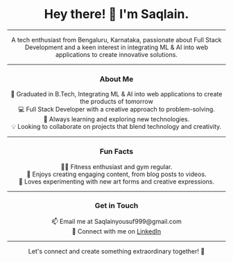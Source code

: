 <div align="center">
  <h1>Hey there! 👋 I'm Saqlain.</h1>
</div>

---

<div align="center">
  <p>A tech enthusiast from Bengaluru, Karnataka, passionate about Full Stack Development and a keen interest in integrating ML & AI into web applications to create innovative solutions.</p>
</div>

---

<h3 align="center">About Me</h3>
<p align="center">
  🚀 Graduated in B.Tech, Integrating ML & AI into web applications to create the products of tomorrow<br>
  💻 Full Stack Developer with a creative approach to problem-solving.<br>
  🌱 Always learning and exploring new technologies.<br>
  💡 Looking to collaborate on projects that blend technology and creativity.
</p>

---

<h3 align="center">Fun Facts</h3>
<p align="center">
  🏋️‍♂️ Fitness enthusiast and gym regular.<br>
  📝 Enjoys creating engaging content, from blog posts to videos.<br>
  🎨 Loves experimenting with new art forms and creative expressions.
</p>

---

<h3 align="center">Get in Touch</h3>
<p align="center">
  📫 Email me at Saqlainyousuf999@gmail.com<br>
  🔗 Connect with me on <a href="https://www.linkedin.com/in/saqlaindigu">LinkedIn</a>
</p>

---

<div align="center">
  <p>Let's connect and create something extraordinary together! 🚀</p>
</div>
